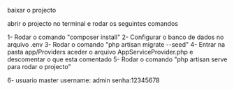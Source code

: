 baixar o projecto

abrir o projecto no terminal e rodar os seguintes  comandos

1- Rodar o comando "composer install"
2- Configurar o banco de dados no arquivo .env
3- Rodar o comando "php artisan migrate --seed"
4- Entrar na pasta app/Providers aceder o arquivo  AppServiceProvider.php e descomentar o que esta comentado
5- Rodar o comando "php artisan serve para rodar o projecto"

6- usuario master username: admin senha:12345678
